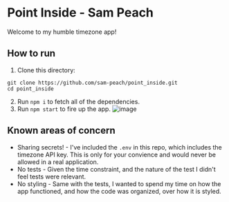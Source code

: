 # Point Inside - Sam Peach

Welcome to my humble timezone app!

## How to run

1. Clone this directory:

```
git clone https://github.com/sam-peach/point_inside.git
cd point_inside
```

2. Run `npm i` to fetch all of the dependencies.
3. Run `npm start` to fire up the app.
![image](https://user-images.githubusercontent.com/47146346/165659623-6d75a5fc-6a34-40b1-9846-4a381ee09d4a.png)

## Known areas of concern

- Sharing secrets! - I've included the `.env` in this repo, which includes the timezone API key. This is only for your convience and would never be allowed in a real application.
- No tests - Given the time constraint, and the nature of the test I didn't feel tests were relevant.
- No styling - Same with the tests, I wanted to spend my time on how the app functioned, and how the code was organized, over how it is styled.
